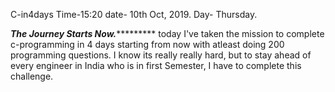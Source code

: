 C-in4days
Time-15:20
date- 10th Oct, 2019.
Day- Thursday.

*********************The Journey Starts Now.******************************
today I've taken the mission to complete c-programming in 4 days starting from now with atleast doing 200 programming questions.
I know its really really hard, but to stay ahead of every engineer in India who is in first Semester, I have to complete this challenge.
